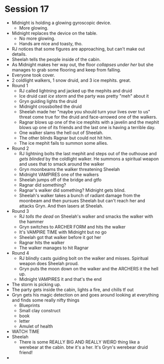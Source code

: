 # Session 17
* Midnight is holding a glowing gyroscopic device.
	* More glowing.
* Midnight replaces the device on the table.
	* No more glowing.
	* Hands are nice and toasty, tho.
* RJ notices that some figures are approaching, but can't make out details.
* Sheelah tells the people inside of the cabin.
* As Midnight makes her way out, the floor _collapses under her_ but she manages to grab some flooring and keep from falling.
* Everyone took cover.
* 2 coldlight walkers, 1 snow druid, and 3 ice mephits. great.
* Round 1
	* RJ called lightning and jacked up the mephits and druid
	* Ice druid cast _ice storm_ and the party was pretty "meh" about it
	* Gryn guiding lights the druid
	* Midnight crossbolted the druid
	* Sheelah made her "maybe you should turn your lives over to us" threat come true for the druid and face-arrowed one of the walkers.
	* Ragnar blows up one of the ice mephits with a javelin and the mephit blows up one of its friends and the last one is having a terrible day.
	* One walker slams the hell out of Sheelah.
	* The other blinds Ragnar but could not hit him.
	* The ice mephit fails to summon some allies.
* Round 2
	* RJ lightning bolts the last mephit and steps out of the outhouse and _gets blinded_ by the coldlight walker. He summons a spiritual weapon and uses that to smack around the walker
	* Gryn moonbeams the walker threatening Sheelah
	* Midnight VAMPIRES one of the walkers
	* Sheelah jumps off of the bridge and gtfo
	* Ragnar did something?
	* Ragnar's walker did something? Midnight gets blind.
	* Sheelah's walker takes a bunch of radiant damage from the moonbeam and then pursues Sheelah but can't reach her and attacks Gryn. And then lasers at Sheelah.
* Round 3
	* RJ _tolls the dead_ on Sheelah's walker and smacks the walker with the hammer
	* Gryn switches to ARCHER FORM and hits the walker
	* It's VAMPIRE TIME with Midnight but no go
	* Sheelah got that walker before it got her
	* Ragnar hits the walker
	* The walker manages to hit Ragnar
* Round 4
	* RJ blindly casts guiding bolt on the walker and misses. Spiritual weapon does Sheelah proud.
	* Gryn puts the moon down on the walker and the ARCHERS it the hell up.
	* Midnight VAMPIRES it and that's the end
* The storm is picking up.
* The party gets inside the cabin, lights a fire, and chills tf out
* Gryn gets his magic detection on and goes around looking at everything and finds some really nifty things
	* Blueprints
	* Small clay construct
	* book
	* letter
	* Amulet of health
* WATCH TIME
* Sheelah
	* There is some REALLY BIG AND REALLY WEIRD thing like a werebear at the cabin. btw it's a her. It's Gryn's werebear druid friend!
* 
<!--stackedit_data:
eyJoaXN0b3J5IjpbLTE4MjQ1NjI2MTgsLTM5NDgzODk3MSwtND
E4MTk2NDQ4LC0xNzMwNzA2NjAsLTkzMTkxMjE2NiwtMTI5NjEw
OTM2OSwtNTg4MDQzNDA4LDM1ODM1MTU5NywxMDQ4MDgxNTM2LC
0yMzg3MTI4MTcsLTE5MTkyOTg5NzQsLTk2NTM4NzU3NiwxMTUw
NTUyNDUsMTY0OTgwMDY1OSwtMTMwNTA5MDY1MCwtOTI1NTY2MD
k0LC00MTYxNDI2MTFdfQ==
-->